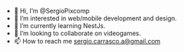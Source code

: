 - 👋 Hi, I’m @SergioPixcomp
- 👀 I’m interested in web/mobile development and design.
- 🌱 I’m currently learning NestJs.
- 💞️ I’m looking to collaborate on videogames.
- 📫 How to reach me sergio.carrasco.a@gmail.com

<!---
SergioPixcomp/SergioPixcomp is a ✨ special ✨ repository because its `README.md` (this file) appears on your GitHub profile.
You can click the Preview link to take a look at your changes.
--->
